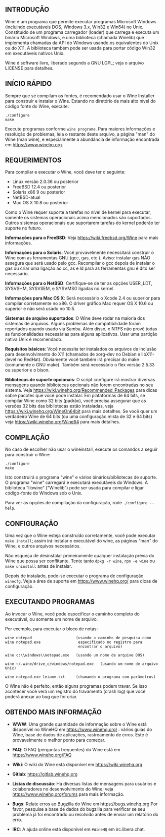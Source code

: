 ## INTRODUÇÃO

Wine é um programa que permite executar programas Microsoft Windows
(incluindo executáveis DOS, Windows 3.x, Win32 e Win64) no Unix.
Constituído de um programa carregador (loader) que carrega e executa
um binário Microsoft Windows, e uma biblioteca (chamada Winelib) que
implementa chamadas da API do Windows usando os equivalentes do Unix
ou do X11. A biblioteca também pode ser usada para portar código
Win32 em executáveis nativos Unix.

Wine é software livre, liberado segundo a GNU LGPL; veja o arquivo
LICENSE para detalhes.


## INÍCIO RÁPIDO

Sempre que se compilam os fontes, é recomendado usar o Wine Installer
para construir e instalar o Wine. Estando no diretório de mais alto
nível do código fonte do Wine, execute:

```
./configure
make
```

Execute programas conforme `wine programa`. Para maiores informações
e resolução de problemas, leia o restante deste arquivo, a página
"man" do Wine (man wine), e especialmente a abundância de informação
encontrada em https://www.winehq.org.


## REQUERIMENTOS

Para compilar e executar o Wine, você deve ter o seguinte:

- Linux versão 2.0.36 ou posterior
- FreeBSD 12.4 ou posterior
- Solaris x86 9 ou posterior
- NetBSD-atual
- Mac OS X 10.8 ou posterior

Como o Wine requer suporte a tarefas no nível de kernel para executar,
somente os sistemas operacionais acima mencionados são suportados.
Outros sistemas operacionais que suportarem tarefas do kernel poderão
ter suporte no futuro.

**Informações para o FreeBSD**:
  Veja https://wiki.freebsd.org/Wine para mais informações.

**Informações para o Solaris**:
  Você provavelmente necessitará construir o Wine com as ferramentas GNU
  (gcc, gas, etc.). Aviso: instalar gas NÃO assegura que será usado pelo
  gcc. Recompilar o gcc depois de instalar o gas ou criar uma ligação ao
  cc, as e ld para as ferramentas gnu é dito ser necessário.

**Informações para o NetBSD**:
  Certifique-se de ter as opções USER_LDT, SYSVSHM, SYSVSEM, e SYSVMSG
  ligadas no kernel.

**Informações para Mac OS X**:
  Será necessário o Xcode 2.4 ou superior para compilar corretamente no x86.
  O driver gráfico Mac requer OS X 10.6 ou superior e não será usado no 10.5.

**Sistemas de arquivo suportados**:
  O Wine deve rodar na maioria dos sistemas de arquivos. Alguns problemas de
  compatibilidade foram reportados quando usado via Samba. Além disso, o NTFS
  não provê todas as funcionalidades necessárias para alguns aplicativos.
  Usar uma partição nativa Unix é recomendado.

**Requisitos básicos**:
  Você necessita ter instalados os arquivos de inclusão para desenvolvimento
  do X11 (chamados de xorg-dev no Debian e libX11-devel no RedHat).
  Obviamente você também irá precisar do make (comumente o GNU make).
  Também será necessário o flex versão 2.5.33 ou superior e o bison.

**Bibliotecas de suporte opcionais**:
  O script configure irá mostrar diversas mensagens quando bibliotecas
  opcionais não forem encontradas no seu sistema.
  Veja https://wiki.winehq.org/Recommended_Packages para dicas sobre
  pacotes que você pode instalar.
  Em plataformas de 64 bits, se compilar Wine como 32 bits (padrão), você
  precisa assegurar que as versões 32 bits das bibliotecas estão instaladas,
  veja https://wiki.winehq.org/WineOn64bit para mais detalhes.
  Se você quer um verdadeiro Wine de 64 bits (ou uma configuração mista de
  32 e 64 bits) veja https://wiki.winehq.org/Wine64 para mais detalhes.


## COMPILAÇÃO

No caso de escolher não usar o wineinstall, execute os comandos a seguir
para construir o Wine:

```
./configure
make
```

Isto construirá o programa "wine" e vários binários/bibliotecas de suporte.
O programa "wine" carregará e executará executáveis do Windows.
A biblioteca "libwine" ("Winelib") pode ser usada para compilar e ligar
código-fonte do Windows sob o Unix.

Para ver as opções de compilação da configuração, rode `./configure --help`.


## CONFIGURAÇÃO

Uma vez que o Wine esteja construído corretamente, você pode executar
`make install`; assim irá instalar o executável do wine, as páginas
"man" do Wine, e outros arquivos necessários.

Não esqueça de desinstalar primeiramente qualquer instalação prévia do
Wine que possa ser conflitante. Tente tanto `dpkg -r wine`, `rpm -e wine`
ou `make uninstall` antes de instalar.

Depois de instalado, pode-se executar o programa de configuração `winecfg`.
Veja a área de suporte em https://www.winehq.org/ para dicas de configuração.


## EXECUTANDO PROGRAMAS

Ao invocar o Wine, você pode especificar o caminho completo do executável,
ou somente um nome de arquivo.

Por exemplo, para executar o bloco de notas:

```
wine notepad                    (usando o caminho de pesquisa como
wine notepad.exe                 especificado no registro para
                                 encontrar o arquivo)

wine c:\\windows\\notepad.exe   (usando um nome de arquivo DOS)

wine ~/.wine/drive_c/windows/notepad.exe   (usando um nome de arquivo Unix)

wine notepad.exe leiame.txt     (chamando o programa com parâmetros)
```

O Wine não é perfeito, então alguns programas podem travar. Se isso
acontecer você verá um registro do travamento (crash log) que você
poderá anexar ao bug que for criar.


## OBTENDO MAIS INFORMAÇÃO

- **WWW**: Uma grande quantidade de informação sobre o Wine está disponível
	no WineHQ em https://www.winehq.org/ : vários guias do Wine, base
	de dados de aplicações, rastreamento de erros. Este é provavelmente
	o melhor ponto para começar.

- **FAQ**: O FAQ (perguntas frequentes) do Wine está em https://www.winehq.org/FAQ

- **Wiki**: O wiki do Wine está disponível em https://wiki.winehq.org

- **Gitlab**: https://gitlab.winehq.org

- **Listas de discussão**:
	Há diversas listas de mensagens para usuários e colaboradores no
	desenvolvimento do Wine; veja https://www.winehq.org/forums para
	mais informação.

- **Bugs**: Relate erros ao Bugzilla do Wine em https://bugs.winehq.org
	Por favor, pesquise a base de dados do bugzilla para verificar
	se seu problema já foi encontrado ou resolvido antes de enviar
	um relatório do erro.

- **IRC**: A ajuda online está disponível em `#WineHQ` em irc.libera.chat.
